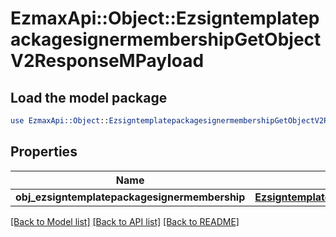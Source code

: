 # EzmaxApi::Object::EzsigntemplatepackagesignermembershipGetObjectV2ResponseMPayload

## Load the model package
```perl
use EzmaxApi::Object::EzsigntemplatepackagesignermembershipGetObjectV2ResponseMPayload;
```

## Properties
Name | Type | Description | Notes
------------ | ------------- | ------------- | -------------
**obj_ezsigntemplatepackagesignermembership** | [**EzsigntemplatepackagesignermembershipResponseCompound**](EzsigntemplatepackagesignermembershipResponseCompound.md) |  | 

[[Back to Model list]](../README.md#documentation-for-models) [[Back to API list]](../README.md#documentation-for-api-endpoints) [[Back to README]](../README.md)


